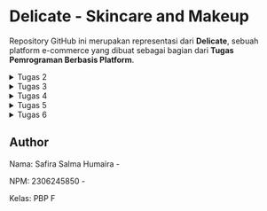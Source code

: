 # Delicate - Skincare and Makeup

Repository GitHub ini merupakan representasi dari **Delicate**, sebuah platform e-commerce yang dibuat sebagai bagian dari **Tugas Pemrograman Berbasis Platform**.

<details>
  <summary>Tugas 2</summary>

## Deskripsi Proyek
Aplikasi Delicate adalah aplikasi e-commerce yang menjual skincare dan makeup dan memungkinkan pengguna untuk melihat daftar produk dengan atribut **nama**, **harga**, dan **deskripsi**. Proyek ini dibuat dengan menggunakan framework Django dan mengimplementasikan konsep **Model-View-Template (MVT)**.

## Link Aplikasi
Aplikasi yang sudah dideploy dapat diakses melalui tautan berikut:
[Delicate - Aplikasi E-Commerce](http://safira-salma-delicates.pbp.cs.ui.ac.id/)

## Implementasi Langkah-demi-Langkah
Berikut adalah langkah-langkah yang saya lakukan untuk menyelesaikan checklist tugas ini:

1. **Membuat proyek Django baru:**  Pertama memulai dengan membuat proyek baru menggunakan perintah `django-admin startproject delicate`.
2. **Membuat aplikasi dengan nama `main`:** Lalu, membuat aplikasi bernama `main` dengan perintah `python manage.py startapp main`.
3. **Melakukan routing pada proyek:** Routing dilakukan dengan menambahkan URL aplikasi `main` ke dalam `urls.py` proyek utama, agar aplikasi dapat diakses.
4. **Membuat model `Product`:** Membuat model `Product` pada `models.py` dengan atribut wajib `name` (CharField), `price` (IntegerField), dan `description` (TextField).
5. **Membuat fungsi pada `views.py`:** Saya menambahkan fungsi yang menampilkan nama aplikasi, serta nama dan kelas saya, kemudian mengembalikannya ke template HTML.
6. **Membuat routing pada `urls.py` di aplikasi `main`:** Routing ditambahkan pada `urls.py` di aplikasi `main` untuk memetakan fungsi yang telah dibuat di `views.py`.
7. **Deployment ke PWS:** Aplikasi di deploy ke PWS agar bisa diakses secara online.

## Bagan Request-Response Django
Berikut adalah bagan alur request client ke web aplikasi berbasis Django dan responnya:

![Diagram](image/diagram.png)


- **urls.py**: Menerima request dari client dan memetakan ke fungsi yang sesuai di `views.py`.
- **views.py**: Mengambil data dari `models.py` jika diperlukan, lalu merender template HTML untuk dikirim ke client.
- **models.py**: Mengelola data yang diambil dari database menggunakan ORM Django.
- **templates**: File HTML yang dirender oleh `views.py` untuk ditampilkan kepada pengguna.

## Fungsi Git dalam Pengembangan Perangkat Lunak
Git berfungsi sebagai sistem kontrol versi yang memungkinkan pengembang melacak perubahan kode, berkolaborasi dengan tim, dan kembali ke versi kode sebelumnya jika terjadi kesalahan. Dengan Git, pengembang juga bisa bekerja secara paralel melalui branching dan merging.

## Mengapa Django Digunakan dalam Pembelajaran?
Django dipilih sebagai framework untuk pembelajaran karena memiliki struktur yang jelas (Model-View-Template) dan dilengkapi dengan banyak fitur bawaan yang mempermudah pengembangan aplikasi. Django juga memiliki dokumentasi yang baik dan komunitas yang besar, sehingga cocok untuk pemula.

## Mengapa Model di Django Disebut ORM?
Model di Django disebut sebagai **Object-Relational Mapping (ORM)** karena memungkinkan pengembang untuk berinteraksi dengan database menggunakan objek Python. Dengan ORM, kita tidak perlu menulis query SQL secara langsung, melainkan menggunakan metode yang lebih sederhana dan aman dalam bentuk query berbasis objek.

</details>


<details>
  <summary>Tugas 3</summary>

### 1. Mengapa kita memerlukan data delivery dalam pengimplementasian sebuah platform?
   Data delivery penting karena memungkinkan pertukaran informasi antara klien dan server. Ini membantu platform menjadi dinamis dengan menyediakan informasi real-time, mengelola permintaan pengguna, dan memberikan respons yang diperlukan. Tanpa data delivery, platform tidak bisa mengelola interaksi antara pengguna dan server secara efisien, dan tidak dapat berfungsi secara penuh.

### 2. Menurutmu, mana yang lebih baik antara XML dan JSON? Mengapa JSON lebih populer dibandingkan XML?
   JSON dianggap lebih baik daripada XML dalam banyak kasus karena lebih sederhana dan mudah dibaca. JSON lebih ringkas, sehingga menghemat bandwidth dan lebih cepat di-parse oleh browser. JSON juga lebih populer karena lebih mudah digunakan bersama dengan JavaScript, yang banyak digunakan dalam pengembangan aplikasi web modern. XML, meskipun fleksibel, cenderung lebih verbose dan kompleks dibandingkan JSON.

### 3. Fungsi dari method `is_valid()` pada form Django dan mengapa kita membutuhkan method tersebut?
   Method `is_valid()` pada Django digunakan untuk memeriksa apakah data yang dimasukkan ke dalam form memenuhi kriteria validasi yang telah didefinisikan. Kita memerlukan method ini untuk memastikan bahwa input dari pengguna sesuai dengan tipe data yang diharapkan dan bebas dari kesalahan sebelum data tersebut diproses lebih lanjut atau disimpan ke dalam database.

### 4. Mengapa kita membutuhkan `csrf_token` saat membuat form di Django? Apa yang dapat terjadi jika kita tidak menambahkan `csrf_token` pada form Django? Bagaimana hal tersebut dapat dimanfaatkan oleh penyerang?
   `csrf_token` (Cross-Site Request Forgery token) diperlukan untuk melindungi aplikasi dari serangan CSRF, di mana penyerang dapat membuat pengguna yang terautentikasi melakukan tindakan yang tidak diinginkan di aplikasi tanpa sepengetahuan mereka. Jika kita tidak menambahkan `csrf_token` pada form, penyerang bisa memanfaatkan kelemahan ini untuk mengirimkan permintaan berbahaya atas nama pengguna. CSRF token memastikan bahwa setiap permintaan yang diajukan ke server berasal dari pengguna yang sah dan formulir yang benar.

### 5. Jelaskan bagaimana cara kamu mengimplementasikan checklist di atas secara step-by-step (bukan hanya sekadar mengikuti tutorial).
   - Pertama, buat `forms.py` untuk membuat form berdasarkan model `Product`.
   - Tambahkan fungsi di `views.py` untuk menangani form dan menampilkan data. Dalam file, kita import forms, HTTPResponse, redirect dan serializers.
   -Buat fungsi `create_item_entry` untuk menambahkan item dengan POST.
   - Buat file HTML baru untuk form, tambahkan `{% csrf_token %}` dan tombol submit.
   - Buat 4 fungsi di `views.py` untuk menampilkan data dalam format **JSON** dan **XML**.
   - Tambahkan routing di `urls.py` untuk mengakses form, serta melihat data dalam format **JSON** dan **XML**.

##Screenshot Postman
![Postman JSON](imagetugas3/Screenshot%20(829).png)
![Postman JSON ID](imagetugas3/Screenshot%20(830).png)
![Postman XML](imagetugas3/Screenshot%20(831).png)
![Postman XML ID](imagetugas3/Screenshot%20(832).png)

 </details>


<details>
  <summary>Tugas 4</summary>

### 1. Apa perbedaan antara HttpResponseRedirect() dan redirect()?
- HttpResponseRedirect() adalah class bawaan Django yang mengirimkan respons HTTP dengan kode status 302 untuk melakukan redirect. Kode ini membutuhkan URL lengkap yang harus diberikan sebagai argumen.

- redirect() adalah shortcut function yang mempermudah proses redirect dengan cara yang lebih fleksibel. Django akan secara otomatis menentukan URL tujuan, baik dari nama URL (seperti yang didefinisikan di urlpatterns), objek, atau model. Ini membuat kode lebih mudah dibaca dan di-maintain.

### 2. Jelaskan cara kerja penghubungan model Product dengan User!
Penghubungan antara model Item dan User dilakukan melalui relasi ForeignKey. Setiap Item terhubung dengan satu User, yang berarti satu pengguna bisa memiliki banyak Item (one-to-many). Relasi ini didefinisikan dengan menggunakan atribut ForeignKey di model Item, di mana User menjadi referensi. Jika pengguna dihapus, maka semua Item yang dimilikinya akan ikut dihapus karena pengaturan on_delete=models.CASCADE.

### 3. Apa perbedaan antara authentication dan authorization, apakah yang dilakukan saat pengguna login? Jelaskan bagaimana Django mengimplementasikan kedua konsep tersebut.
Authentication adalah proses untuk memverifikasi identitas pengguna, yaitu memastikan bahwa pengguna yang login adalah benar-benar pengguna yang sah. Di Django, ini dilakukan dengan memvalidasi username dan password pengguna.

Authorization adalah proses untuk menentukan hak akses pengguna terhadap sumber daya tertentu, seperti akses ke halaman atau fitur tertentu di aplikasi. Setelah pengguna login, Django menggunakan authorization untuk memutuskan apakah pengguna tersebut berhak mengakses bagian tertentu.

Saat pengguna login:
1. Django memverifikasi identitas pengguna dengan mencocokkan username dan password.
2. Jika cocok, Django mencatat pengguna sebagai authenticated dan menyimpan informasi ini dalam session.
3. Authorization digunakan untuk menentukan akses apa saja yang dapat dilakukan oleh pengguna yang sudah login.

### 4. Bagaimana Django mengingat pengguna yang telah login? Jelaskan kegunaan lain dari cookies dan apakah semua cookies aman digunakan?
Django mengingat pengguna yang telah login dengan menggunakan session, yang diidentifikasi oleh session ID yang disimpan di dalam cookie pada browser pengguna. Setiap kali pengguna mengunjungi aplikasi, browser mengirimkan cookie dengan session ID ini ke server, dan server bisa mengenali pengguna berdasarkan session tersebut.

Kegunaan lain dari cookies termasuk:
- Menyimpan preferensi pengguna, seperti bahasa yang dipilih atau item yang terakhir dilihat.
- Melacak aktivitas pengguna di situs web (misalnya, untuk analitik).

Namun, tidak semua cookies aman. Cookies bisa disalahgunakan oleh serangan seperti cross-site scripting (XSS). Django menyediakan pengaturan keamanan seperti HttpOnly untuk mencegah JavaScript mengakses cookie, dan Secure agar cookie hanya dikirimkan melalui koneksi HTTPS.

### 5. Jelaskan bagaimana cara kamu mengimplementasikan checklist di atas secara step-by-step (bukan hanya sekadar mengikuti tutorial).
1. Membuat Fungsi Registrasi, Login, dan Logout:
Saya menggunakan UserCreationForm untuk registrasi, dan AuthenticationForm untuk login. Setelah pengguna berhasil login, session dibuat untuk pengguna tersebut. Fungsi logout menghapus session dan cookies terkait.

2. Membuat Dummy Data untuk Setiap Pengguna:
Saya membuat dua akun pengguna dan tiga item skincare dummy untuk masing-masing pengguna menggunakan model Item, yang dihubungkan ke pengguna melalui relasi ForeignKey.

##Screenshot User Page
![USER 1](imagetugas4/user1.png)
![USER 2](imagetugas4/user2.png)

3. Menghubungkan Model Item dengan User:
Di model Item, saya menambahkan atribut user dengan tipe ForeignKey yang merujuk ke model User, memastikan setiap item terkait dengan pengguna yang memilikinya.

4. Menampilkan Username dan Menggunakan Cookie:
Saya menampilkan username pengguna yang login di halaman utama menggunakan request.user.username dan mencatat waktu login terakhir menggunakan cookie bernama last_login. Cookie ini dihapus saat pengguna logout.

5. Menyimpan dan Memastikan Push ke GitHub:
Setelah semuanya berfungsi dengan baik, saya memastikan semua perubahan di-commit dan di-push ke GitHub sesuai dengan checklist.

</details>


<details>
  <summary>Tugas 5</summary>

### 1. Jika terdapat beberapa CSS selector untuk suatu elemen HTML, jelaskan urutan prioritas pengambilan CSS selector tersebut!
Urutan prioritas CSS selector diatur berdasarkan **specificity** sebagai berikut:

- **Inline styles** (misalnya: `style="color: red;"`) memiliki spesifisitas tertinggi.
- **ID selectors** (misalnya: `#header`) memiliki spesifisitas lebih tinggi daripada class atau elemen.
- **Class, attribute, atau pseudo-class selectors** (misalnya: `.container`, `[type="text"]`, `:hover`) memiliki spesifisitas lebih rendah dari ID.
- **Element selectors** (misalnya: `div`, `p`) memiliki spesifisitas paling rendah.

Jika ada beberapa aturan CSS yang memiliki spesifisitas yang sama, aturan yang ditulis terakhir akan diterapkan.

### 2. Mengapa responsive design menjadi konsep yang penting dalam pengembangan aplikasi web?
Responsive design sangat penting karena pengguna mengakses aplikasi web dari berbagai perangkat dengan ukuran layar berbeda, mulai dari desktop hingga smartphone. Dengan responsive design, tampilan web dapat menyesuaikan ukuran layarnya, sehingga pengguna mendapatkan pengalaman yang optimal di semua perangkat.

**Contoh aplikasi yang menerapkan responsive design**: Facebook, Twitter.
**Contoh aplikasi yang belum menerapkan responsive design**: Beberapa situs web lama yang masih menggunakan layout fixed-width.

### 3. Jelaskan perbedaan antara margin, border, dan padding!
- **Margin**: Ruang di luar border yang memisahkan elemen dengan elemen lain.
- **Border**: Garis yang mengelilingi konten elemen dan padding.
- **Padding**: Ruang di dalam border yang memisahkan konten elemen dari border.

### 4. Jelaskan Konsep Flexbox dan Grid Layout serta Kegunaannya
- Flexbox: Flexbox adalah layout satu dimensi yang digunakan untuk menyusun elemen secara fleksibel dalam baris atau kolom. Flexbox sangat berguna untuk layout responsif yang dinamis, karena memudahkan pengaturan item dalam container dengan penyesuaian yang mudah, misalnya dengan menyusun item secara horizontal (baris) atau vertikal (kolom).

Kegunaannya: Flexbox digunakan untuk membuat layout yang mudah menyesuaikan ukuran elemen dan container-nya, misalnya dalam menata card produk atau elemen navigasi.

- Grid Layout: Grid layout adalah sistem layout dua dimensi yang memungkinkan pengaturan elemen dalam bentuk baris dan kolom. Ini sangat berguna untuk membuat layout yang lebih kompleks, seperti dashboard atau galeri gambar, karena kita bisa menentukan lebar kolom dan tinggi baris dengan mudah.

Kegunaannya: Grid layout sangat cocok untuk tata letak yang presisi dan detail, seperti pembuatan layout multi-kolom dengan konten yang beragam.

### 5. Implementasi Checklist secara Step-by-Step
1. Saya menambahkan tailwind ke aplikasi.
2. Menambahkan fitur "Edit" untuk edit item yang sudah di-add.
3. Menambahkan fitur "Delete" untuk menghapus item yang sudah di-add.
4. Menambahkan navbar dengan design awal yang hanya berisi button logout dan welcome user.
5. Konfigurasi static files 
6. Membuat sketch tampilan aplikasi rancangan saya melalui aplikasi canva.
6. Menambahkan styles pada app dengan tailwind dan css. Pada tahap ini saya styling halaman login, regoster, home, create item entry, dan edit item.
7. Lalu, saya design navbar dengan beberapa button pilihan yaitu:
-home : mengarah ke main.html
-sale : mengarah ke sale.html
-shop by categories : berisi dropdown skincare yang mengarah ke skincare.html dan makeup yang mengarah ke makeup.html
8. Terakhir saya push ke github dan pws.

</details>



<details>
  <summary>Tugas 6</summary>

## Tugas 6

### 1. Jelaskan manfaat dari penggunaan JavaScript dalam pengembangan aplikasi web!
JavaScript memiliki banyak manfaat dalam pengembangan aplikasi web, antara lain:

- **Interaktivitas**: Menambahkan fitur interaktif dan dinamis pada halaman web, seperti tombol, dropdown, dan modal tanpa reload halaman.
- **Pengalaman Pengguna yang Lebih Baik**: Fitur seperti validasi form real-time dan auto-complete meningkatkan UX.
- **Asynchronous Request (AJAX)**: Memungkinkan pengambilan data dari server tanpa reload halaman, membuat aplikasi lebih cepat dan responsif.
- **Manipulasi DOM**: JavaScript dapat memodifikasi elemen di halaman web secara dinamis berdasarkan interaksi pengguna atau data dari server.
- **Integrasi API**: Memudahkan integrasi API eksternal seperti Google Maps, layanan cuaca, atau data lainnya yang dapat ditampilkan di halaman web.

### 2. Jelaskan fungsi dari penggunaan await ketika kita menggunakan fetch()! Apa yang akan terjadi jika kita tidak menggunakan await?
Ketika menggunakan `fetch()` untuk mengambil data dari server, `await` digunakan agar kode menunggu hingga operasi asinkron selesai. Dengan menggunakan `await`, kita memastikan bahwa data yang diambil dari server sudah siap sebelum diproses lebih lanjut. Tanpa `await`, `fetch()` akan mengembalikan Promise, yang berarti proses pengambilan data akan berjalan di latar belakang, dan kode setelahnya akan tetap dieksekusi. Ini bisa menyebabkan error karena data mungkin belum tersedia saat digunakan.

Jika kita tidak menggunakan `await`, hasil dari `fetch()` tidak akan segera dapat digunakan karena pengambilan data dari server mungkin belum selesai. Hal ini dapat menyebabkan error atau masalah dalam penggunaan data yang belum siap.

### 3. Mengapa kita perlu menggunakan decorator csrf_exempt pada view yang akan digunakan untuk AJAX POST?
Decorator `csrf_exempt` digunakan untuk menonaktifkan perlindungan CSRF (Cross-Site Request Forgery) pada suatu view tertentu. Pada umumnya, Django menerapkan perlindungan CSRF untuk setiap permintaan POST sebagai langkah keamanan tambahan. Namun, untuk view yang digunakan dalam permintaan AJAX POST, terkadang mekanisme CSRF ini perlu dinonaktifkan (menggunakan `csrf_exempt`) agar permintaan POST dari AJAX dapat diterima tanpa mengalami masalah.

Jika `csrf_exempt` tidak digunakan pada view AJAX POST, permintaan yang dikirimkan oleh AJAX dapat ditolak karena Django akan menganggapnya sebagai permintaan yang tidak sah, terutama jika permintaan tersebut tidak menyertakan token CSRF yang valid. Namun, penting untuk memastikan bahwa view tetap aman dari potensi serangan jika CSRF diabaikan.

## 4. Pada tutorial PBP minggu ini, pembersihan data input pengguna dilakukan di belakang (backend) juga. Mengapa hal tersebut tidak dilakukan di frontend saja?
Pembersihan data input pengguna dilakukan di backend karena backend merupakan lapisan yang memberikan kontrol penuh atas semua data yang masuk sebelum data tersebut diproses atau disimpan. Jika hanya dilakukan di frontend, pengguna yang tidak bertanggung jawab bisa dengan mudah memodifikasi atau melewati pembersihan data yang dilakukan di sisi frontend dengan memodifikasi kode atau mengirimkan permintaan langsung ke server.

Dengan membersihkan data di backend, kita dapat memastikan bahwa data yang masuk ke sistem benar-benar aman dan bebas dari potensi serangan, seperti injection atau XSS (Cross-Site Scripting), karena backend tidak dapat dimanipulasi oleh pengguna seperti frontend. Oleh karena itu, meskipun pembersihan juga dapat dilakukan di frontend, melakukan pembersihan di backend adalah langkah keamanan yang sangat penting.

### 5. Jelaskan bagaimana cara kamu mengimplementasikan checklist di atas secara step-by-step (bukan hanya sekadar mengikuti tutorial)!
- **Menambahkan Error Message Pada Login**
  Tahap ini berfokus pada cara menampilkan pesan kesalahan ketika terjadi masalah saat proses login. Jika login gagal, pengguna akan diberi umpan balik berupa pesan error untuk memperbaiki input mereka.

- **Membuat Fungsi untuk Menambahkan Item dengan AJAX**
  Pada tahap ini, kita membuat fungsi untuk menambahkan entri item. Pengguna dapat menambahkan item baru tanpa perlu me-refresh halaman dengan menggunakan AJAX. Data yang dikirim ke server akan diproses secara asinkron.

- **Menambahkan Routing untuk Fungsi `add_item_entry_ajax`**
  Tahap ini melibatkan penambahan routing untuk fungsi `add_item_entry_ajax`. Routing ini memungkinkan fungsi tersebut dapat diakses melalui URL tertentu di aplikasi, sehingga aplikasi dapat menerima dan memproses data yang dikirim oleh pengguna.

- **Menampilkan Data Item Entry dengan `fetch()` API**
  Pada tahap ini, data item yang sudah tersimpan diambil dari server menggunakan `fetch()` API untuk ditampilkan kembali ke pengguna tanpa perlu me-refresh halaman.

- **Membuat Modal Sebagai Form untuk Menambahkan Item**
  Pada tahap ini, modal dibuat sebagai form input agar pengguna dapat menambahkan entri item baru secara dinamis melalui tampilan yang lebih interaktif.

- **Menambahkan Data Item dengan AJAX**
  Pada tahap ini, data item yang ditambahkan pengguna dikirimkan ke server menggunakan AJAX. Hal ini memungkinkan halaman tidak perlu di-reload setelah item ditambahkan.

- **Melindungi Aplikasi dari Cross Site Scripting (XSS)**
  Pada tahap ini, aplikasi dilindungi dari serangan XSS melalui berbagai cara, baik di frontend maupun di backend.
  
  - **Mencoba XSS**
    Pengujian dilakukan dengan mencoba menyisipkan skrip XSS untuk melihat apakah aplikasi rentan terhadap serangan ini.

  - **Menambahkan `strip_tags` untuk Membersihkan Data Baru**
    Fungsi `strip_tags` ditambahkan di backend untuk memastikan bahwa data baru yang diinputkan oleh pengguna tidak mengandung tag HTML berbahaya.

  - **Membersihkan Data dengan DOMPurify**
    DOMPurify digunakan di frontend untuk membersihkan data sebelum ditampilkan, sehingga data yang mungkin terinfeksi dapat dihilangkan sebelum ditampilkan di halaman web.

- **Add, Commit, dan Push**
   Langkah terakhir, saya menyimpan perubahan untuk update terbaru saya pada github dan pws.
</details>


## Author
Nama: Safira Salma Humaira -


NPM: 2306245850 -


Kelas: PBP F

